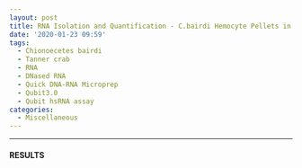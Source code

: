 ```yaml
---
layout: post
title: RNA Isolation and Quantification - C.bairdi Hemocyte Pellets in RNAlater Troubleshooting
date: '2020-01-23 09:59'
tags:
  - Chionoecetes bairdi
  - Tanner crab
  - RNA
  - DNased RNA
  - Quick DNA-RNA Microprep
  - Qubit3.0
  - Qubit hsRNA assay
categories:
  - Miscellaneous
---
```




---

#### RESULTS
